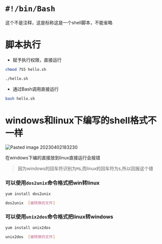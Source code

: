 
# `#!/bin/Bash`


这个不是注释，这是标称这是一个shell脚本，不能省略


# 脚本执行

-  赋予执行权限，直接运行

```bash
chmod 755 hello.sh

./hello.sh
```

- 通过Bash调用直接运行

```bash
bash hello.sh
```


# windows和linux下编写的shell格式不一样
![Pasted image 20230402183230](http://qn.qu1u1.cn/202304172310542.png)

在windows下编的直接放到linux直接运行会报错

> 因为windows的回车符识别为`M$`,而linux的回车符为`$`,所以回报这个错

### 可以使用`dos2unix`命令格式把win转linux

```bash
yum install dos2unix

dos2unix  [被转换的文件]
```

### 可以使用`unix2dos`命令格式把linux转windows

```bash
yum install unix2dos

unix2dos  [被转换的文件]
```
